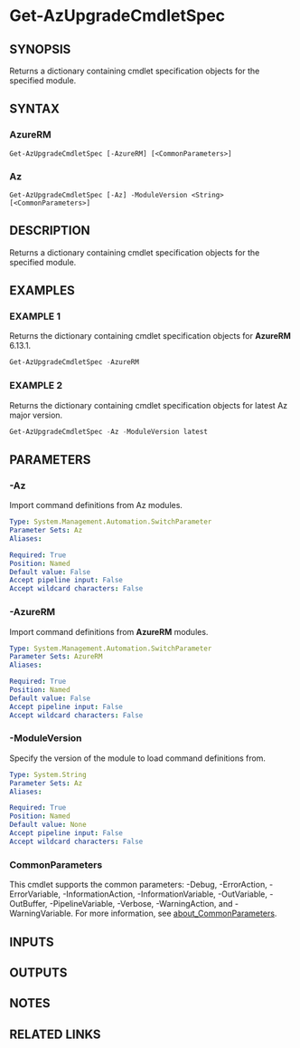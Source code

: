 ﻿---
external help file: Az.Tools.Migration-help.xml
Module Name: az.tools.migration
online version:
schema: 2.0.0
original_content_git_url: https://github.com/Azure/azure-powershell-migration/blob/main/powershell-module/help/Get-AzUpgradeCmdletSpec.md
---

# Get-AzUpgradeCmdletSpec

## SYNOPSIS
Returns a dictionary containing cmdlet specification objects for the specified module.

## SYNTAX

### AzureRM

```
Get-AzUpgradeCmdletSpec [-AzureRM] [<CommonParameters>]
```

### Az

```
Get-AzUpgradeCmdletSpec [-Az] -ModuleVersion <String> [<CommonParameters>]
```

## DESCRIPTION

Returns a dictionary containing cmdlet specification objects for the specified module.

## EXAMPLES

### EXAMPLE 1

Returns the dictionary containing cmdlet specification objects for **AzureRM** 6.13.1.

```powershell
Get-AzUpgradeCmdletSpec -AzureRM
```

### EXAMPLE 2

Returns the dictionary containing cmdlet specification objects for latest Az major version.

```powershell
Get-AzUpgradeCmdletSpec -Az -ModuleVersion latest
```

## PARAMETERS

### -Az

Import command definitions from Az modules.

```yaml
Type: System.Management.Automation.SwitchParameter
Parameter Sets: Az
Aliases:

Required: True
Position: Named
Default value: False
Accept pipeline input: False
Accept wildcard characters: False
```

### -AzureRM

Import command definitions from **AzureRM** modules.

```yaml
Type: System.Management.Automation.SwitchParameter
Parameter Sets: AzureRM
Aliases:

Required: True
Position: Named
Default value: False
Accept pipeline input: False
Accept wildcard characters: False
```

### -ModuleVersion

Specify the version of the module to load command definitions from.

```yaml
Type: System.String
Parameter Sets: Az
Aliases:

Required: True
Position: Named
Default value: None
Accept pipeline input: False
Accept wildcard characters: False
```

### CommonParameters

This cmdlet supports the common parameters: -Debug, -ErrorAction, -ErrorVariable,
-InformationAction, -InformationVariable, -OutVariable, -OutBuffer, -PipelineVariable, -Verbose,
-WarningAction, and -WarningVariable. For more information, see
[about_CommonParameters](http://go.microsoft.com/fwlink/?LinkID=113216).

## INPUTS

## OUTPUTS

## NOTES

## RELATED LINKS
